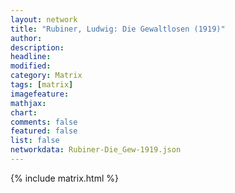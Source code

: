 ```yaml
---
layout: network
title: "Rubiner, Ludwig: Die Gewaltlosen (1919)"
author:
description:
headline:
modified:
category: Matrix
tags: [matrix]
imagefeature: 
mathjax: 
chart: 
comments: false
featured: false
list: false
networkdata: Rubiner-Die_Gew-1919.json
---
```

{% include matrix.html %}

